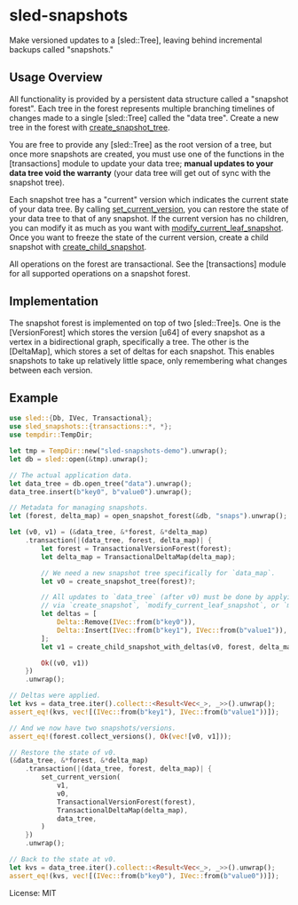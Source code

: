 # sled-snapshots

Make versioned updates to a [sled::Tree], leaving behind incremental backups called "snapshots."

## Usage Overview

All functionality is provided by a persistent data structure called a "snapshot forest". Each tree in the forest represents
multiple branching timelines of changes made to a single [sled::Tree] called the "data tree". Create a new tree in the
forest with [create_snapshot_tree](crate::transactions::create_snapshot_tree).

You are free to provide any [sled::Tree] as the root version of a tree, but once more snapshots are created, you must use
one of the functions in the [transactions] module to update your data tree; **manual updates to your data tree void the
warranty** (your data tree will get out of sync with the snapshot tree).

Each snapshot tree has a "current" version which indicates the current state of your data tree. By calling
[set_current_version](crate::transactions::set_current_version), you can restore the state of your data tree to that of any
snapshot. If the current version has no children, you can modify it as much as you want with
[modify_current_leaf_snapshot](crate::transactions::modify_current_leaf_snapshot). Once you want to freeze the state of the
current version, create a child snapshot with [create_child_snapshot](crate::transactions::create_child_snapshot).

All operations on the forest are transactional. See the [transactions] module for all supported operations on a snapshot
forest.

## Implementation

The snapshot forest is implemented on top of two [sled::Tree]s. One is the [VersionForest] which stores the version [u64] of
every snapshot as a vertex in a bidirectional graph, specifically a tree. The other is the [DeltaMap], which stores a set of
deltas for each snapshot. This enables snapshots to take up relatively little space, only remembering what changes between
each version.

## Example

```rust
use sled::{Db, IVec, Transactional};
use sled_snapshots::{transactions::*, *};
use tempdir::TempDir;

let tmp = TempDir::new("sled-snapshots-demo").unwrap();
let db = sled::open(&tmp).unwrap();

// The actual application data.
let data_tree = db.open_tree("data").unwrap();
data_tree.insert(b"key0", b"value0").unwrap();

// Metadata for managing snapshots.
let (forest, delta_map) = open_snapshot_forest(&db, "snaps").unwrap();

let (v0, v1) = (&data_tree, &*forest, &*delta_map)
    .transaction(|(data_tree, forest, delta_map)| {
        let forest = TransactionalVersionForest(forest);
        let delta_map = TransactionalDeltaMap(delta_map);

        // We need a new snapshot tree specifically for `data_map`.
        let v0 = create_snapshot_tree(forest)?;

        // All updates to `data_tree` (after v0) must be done by applying `Delta`s
        // via `create_snapshot`, `modify_current_leaf_snapshot`, or `modify_leaf_snapshot`.
        let deltas = [
            Delta::Remove(IVec::from(b"key0")),
            Delta::Insert(IVec::from(b"key1"), IVec::from(b"value1")),
        ];
        let v1 = create_child_snapshot_with_deltas(v0, forest, delta_map, data_tree, &deltas)?;

        Ok((v0, v1))
    })
    .unwrap();

// Deltas were applied.
let kvs = data_tree.iter().collect::<Result<Vec<_>, _>>().unwrap();
assert_eq!(kvs, vec![(IVec::from(b"key1"), IVec::from(b"value1"))]);

// And we now have two snapshots/versions.
assert_eq!(forest.collect_versions(), Ok(vec![v0, v1]));

// Restore the state of v0.
(&data_tree, &*forest, &*delta_map)
    .transaction(|(data_tree, forest, delta_map)| {
        set_current_version(
            v1,
            v0,
            TransactionalVersionForest(forest),
            TransactionalDeltaMap(delta_map),
            data_tree,
        )
    })
    .unwrap();

// Back to the state at v0.
let kvs = data_tree.iter().collect::<Result<Vec<_>, _>>().unwrap();
assert_eq!(kvs, vec![(IVec::from(b"key0"), IVec::from(b"value0"))]);
```

License: MIT
